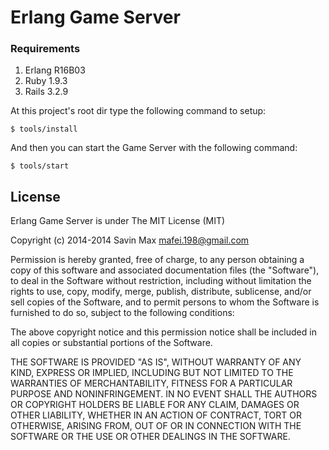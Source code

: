 Erlang Game Server
==============

### Requirements
1. Erlang R16B03
2. Ruby   1.9.3
3. Rails  3.2.9

At this project's root dir type the following command to setup:

```
$ tools/install
```

And then you can start the Game Server with the following command:

```
$ tools/start
```

## License
Erlang Game Server is under The MIT License (MIT)

Copyright (c) 2014-2014
Savin Max <mafei.198@gmail.com>

Permission is hereby granted, free of charge, to any person obtaining a copy
of this software and associated documentation files (the "Software"), to deal
in the Software without restriction, including without limitation the rights
to use, copy, modify, merge, publish, distribute, sublicense, and/or sell
copies of the Software, and to permit persons to whom the Software is
furnished to do so, subject to the following conditions:

The above copyright notice and this permission notice shall be included in all
copies or substantial portions of the Software.

THE SOFTWARE IS PROVIDED "AS IS", WITHOUT WARRANTY OF ANY KIND, EXPRESS OR
IMPLIED, INCLUDING BUT NOT LIMITED TO THE WARRANTIES OF MERCHANTABILITY,
FITNESS FOR A PARTICULAR PURPOSE AND NONINFRINGEMENT. IN NO EVENT SHALL THE
AUTHORS OR COPYRIGHT HOLDERS BE LIABLE FOR ANY CLAIM, DAMAGES OR OTHER
LIABILITY, WHETHER IN AN ACTION OF CONTRACT, TORT OR OTHERWISE, ARISING FROM,
OUT OF OR IN CONNECTION WITH THE SOFTWARE OR THE USE OR OTHER DEALINGS IN THE
SOFTWARE.
